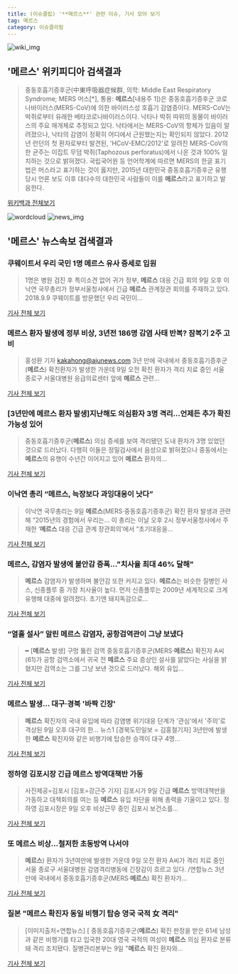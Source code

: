 ```yaml
---
title: (이슈클립) '**메르스**' 관련 이슈, 기사 모아 보기
tag: 메르스
category: 이슈클리핑
---
```

![wiki_img](https://user-images.githubusercontent.com/42597476/44503234-41136a80-a6d0-11e8-9071-6fc6418eafe4.png)
## **'**메르스**'** 위키피디아 검색결과
>중동호흡기증후군(中東呼吸器症候群, 의학: Middle East Respiratory Syndrome; MERS 머스[*], 통용: **메르스**[내용주 1])은 중동호흡기증후군 코로나바이러스(MERS-CoV)에 의한 바이러스성 호흡기 감염증이다. MERS-CoV는 박쥐로부터 유래한 베타코로나바이러스이다. 낙타나 박쥐 따위의 동물이 바이러스의 주요 매개체로 추정되고 있다. 낙타에서는 MERS-CoV의 항체가 있음이 알려졌으나, 낙타의 감염이 정확히 어디에서 근원했는지는 확인되지 않았다. 2012년 런던의 첫 환자로부터 발견된, 'HCoV-EMC/2012'로 알려진 MERS-CoV의 한 균주는 이집트 무덤 박쥐(Taphozous perforatus)에서 나온 것과 100% 일치하는 것으로 밝혀졌다. 국립국어원 등 언어학계에 따르면 MERS의 한글 표기법은 머스라고 표기하는 것이 옳지만, 2015년 대한민국 중동호흡기증후군 유행 당시 언론 보도 이후 대다수의 대한민국 사람들이 이를 **메르스**라고 표기하고 발음한다.

<a href="https://ko.wikipedia.org/wiki/메르스" target="_blank">위키백과 전체보기</a>

![wordcloud](https://s3.ap-northeast-2.amazonaws.com/lyrics101-wordcloud/2018-09-10-1536508335.png)
![news_img](https://user-images.githubusercontent.com/42597476/44507050-1206f400-a6e4-11e8-8d98-7ffbfebb353f.png)
## **'**메르스**'** 뉴스속보 검색결과
### 쿠웨이트서 우리 국민 1명 **메르스** 유사 증세로 입원

>1명은 병원 검진 후 특이소견 없어 귀가 정부, **메르스** 대응 긴급 회의 9일 오후 이낙연 국무총리가 정부서울청사에서 긴급 **메르스** 관계장관 회의를 주재하고 있다. 2018.9.9 쿠웨이트를 방문했던 우리 국민이...

<a href="http://app.yonhapnews.co.kr/YNA/Basic/SNS/r.aspx?c=AKR20180909053800014&did=1195m" target="_blank">기사 전체 보기</a>

### **메르스** 환자 발생에 정부 비상, 3년전 186명 감염 사태 반복? 잠복기 2주 고비

>홍성환 기자 kakahong@ajunews.com <yonhap photo-2719="">3년 만에 국내에서 중동호흡기증후군(**메르스**) 확진환자가 발생한 가운데 9일 오전 확진 환자가 격리 치료 중인 서울 종로구 서울대병원 응급의료센터 앞에 **메르스** 관련...

<a href="http://www.ajunews.com/view/20180909165427023" target="_blank">기사 전체 보기</a>

### [3년만에 **메르스** 환자 발생]지난해도 의심환자 3명 격리…언제든 추가 확진 가능성 있어

>중동호흡기증후군(**메르스**) 의심 증세를 보여 격리됐던 도내 환자가 3명 있었던 것으로 드러났다. 다행히 이들은 정밀검사에서 음성으로 밝혀졌으나 중동에서는 **메르스**의 유행이 수년간 이어지고 있어 **메르스** 환자의...

<a href="http://www.kwnews.co.kr/view.asp?aid=218090900140&s=501" target="_blank">기사 전체 보기</a>

### 이낙연 총리 “**메르스**, 늑장보다 과잉대응이 낫다”

>이낙연 국무총리는 9일 **메르스**(MERS·중동호흡기증후군) 확진 환자 발생과 관련해 “2015년의 경험에서 우리는... 이 총리는 이날 오후 2시 정부서울청사에서 주재한 ‘**메르스** 대응 긴급 관계 장관회의’에서 “초기대응을...

<a href="http://www.kado.net/?mod=news&act=articleView&idxno=929550" target="_blank">기사 전체 보기</a>

### **메르스**, 감염자 발생에 불안감 증폭…"치사율 최대 46% 달해"

>**메르스** 감염자가 발생하며 불안감 또한 커지고 있다. **메르스**는 비슷한 질병인 사스, 신종플루 중 가장 치사율이 높다. 먼저 신종플루는 2009년 세계적으로 크게 유행해 대중에 알려졌다. 초기엔 돼지독감으로...

<a href="http://sports.hankooki.com/lpage/sisa/201809/sp20180910004736137040.htm" target="_blank">기사 전체 보기</a>

### “열흘 설사” 알린 **메르스** 감염자, 공항검역관이 그냥 보냈다

>━ [**메르스** 발생] 구멍 뚫린 검역 중동호흡기증후군(MERS·**메르스**) 확진자 A씨(61)가 공항 검역소에서 귀국 전 **메르스** 주요 증상인 설사를 앓았다는 사실을 밝혔지만 검역소는 그를 그냥 보낸 것으로 드러났다. 해외 유입...

<a href="http://news.joins.com/article/olink/22547675" target="_blank">기사 전체 보기</a>

### **메르스** 발생… 대구·경북 '바짝 긴장'

>**메르스** 확진자의 국내 유입에 따라 감염병 위기대응 단계가 '관심'에서 '주의'로 격상된 9일 오후 대구의 한... 뉴스1 [경북도민일보 = 김홍철기자] 3년만에 발생한 **메르스** 확진자와 같은 비행기에 탑승한 승객이 대구 4명...

<a href="http://www.hidomin.com/news/articleView.html?idxno=367818" target="_blank">기사 전체 보기</a>

### 정하영 김포시장 긴급 **메르스** 방역대책반 가동

>사진제공=김포시 [김포=강근주 기자] 김포시가 9일 긴급 **메르스** 방역대책반을 가동하고 대책회의를 여는 등 **메르스** 유입 차단을 위해 총력을 기울이고 있다. 정하영 김포시장은 9일 오후 비상근무 중인 김포시 보건소를...

<a href="http://www.fnnews.com/news/201809092359299452" target="_blank">기사 전체 보기</a>

### 또 **메르스** 비상…철저한 초동방역 나서야

>**메르스**) 환자가 3년여만에 발생한 가운데 9일 오전 환자 A씨가 격리 치료 중인 서울 종로구 서울대병원 감염격리병동에 긴장감이 흐르고 있다. /연합뉴스 3년 만에 국내에서 중동호흡기증후군(MERS·**메르스**) 확진 환자가...

<a href="http://www.kwangju.co.kr/read.php3?aid=1536505200641022006" target="_blank">기사 전체 보기</a>

### 질본 "**메르스** 확진자 동일 비행기 탑승 영국 국적 女 격리"

>[이미지출처=연합뉴스] [ 중동호흡기증후군(**메르스**) 확진 판정을 받은 61세 남성과 같은 비행기를 타고 입국한 20대 영국 국적의 여성이 **메르스** 의심 환자로 분류돼 격리 조치됐다. 질병관리본부는 9일 "**메르스** 확진 환자와...

<a href="http://view.asiae.co.kr/news/view.htm?idxno=2018090923594948469" target="_blank">기사 전체 보기</a>



